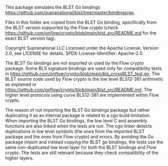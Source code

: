 This package simulates the BLST Go bindings https://github.com/supranational/blst/tree/master/bindings/go.

Files in this folder are copied from the BLST Go binding, specifically from the BLST version supported by the Flow crypto
(check https://github.com/onflow/crypto/blob/main/blst_src/README.md for the exact BLST version tag).

 Copyright Supranational LLC
 Licensed under the Apache License, Version 2.0, see LICENSE for details.
 SPDX-License-Identifier: Apache-2.0

The BLST Go bindings are not exported or used by the Flow crypto package. 
Some BLS signature bindings are used only for compatibility tests in https://github.com/onflow/crypto/blob/main/bls_crossBLST_test.go.
The BLST source code used by Flow crypto is the low level BLS12-381 arithmetic as explained in https://github.com/onflow/crypto/blob/main/blst_src/README.md. The higher level protocols using curve BLS12-381 are implemented within Flow crypto.

The reason of not importing the BLST Go bindings package but rather duplicating it as an internal package is related to a cgo build limitation. When importing the BLST Go bindings, the low level C and assembly functions are also linked when the tests are run. The cgo linker detects duplications in low level symbols (the ones from the imported BLST package and the ones from Flow crypto) and errors. By avoiding the Go package import and instead copying the BLST go bindings, the tests use the same non-duplicated low level layer for both the BLST bindings and Flow crypto. The tests are still relevant because they check compatibility of the higher layers.

